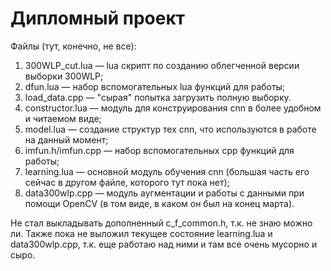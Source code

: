 # Дипломный проект
Файлы (тут, конечно, не все):
1) 300WLP_cut.lua — lua скрипт по созданию облегченной версии выборки 300WLP;
2) dfun.lua — набор вспомогательных lua функций для работы;
3) load_data.cpp — "сырая" попытка загрузить полную выборку.
4) constructor.lua — модуль для конструирования cnn в более удобном и читаемом виде;
5) model.lua — создание структур тех cnn, что используются в работе на данный момент;
6) imfun.h/imfun.cpp — набор вспомогательных cpp функций для работы;
7) learning.lua — основной модуль обучения cnn (большая часть его сейчас в другом файле, которого тут пока нет);
8) data300wlp.cpp — модуль аугментации и работы с данными при помощи OpenCV (в том виде, в каком он был на конец марта).

Не стал выкладывать дополненный c_f_common.h, т.к. не знаю можно ли. Также пока не выложил текущее состояние learning.lua и 
data300wlp.cpp, т.к. еще работаю над ними и там все очень мусорно и сыро.
